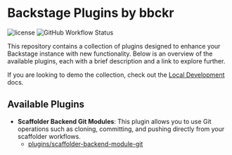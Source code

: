 # Backstage Plugins by bbckr

![license](https://img.shields.io/npm/l/@bbckr/backstage-plugin-scaffolder-backend-module-git) ![GitHub Workflow Status](https://img.shields.io/github/actions/workflow/status/bbckr/backstage-plugins/build.yml?branch=main)

This repository contains a collection of plugins designed to enhance your Backstage instance with new functionality. Below is an overview of the available plugins, each with a brief description and a link to explore further.

If you are looking to demo the collection, check out the [Local Development](./docs/local-development.md) docs.

## Available Plugins

* **Scaffolder Backend Git Modules**: This plugin allows you to use Git operations such as cloning, committing, and pushing directly from your scaffolder workflows.
  * [plugins/scaffolder-backend-module-git](./plugins/scaffolder-backend-module-git)


